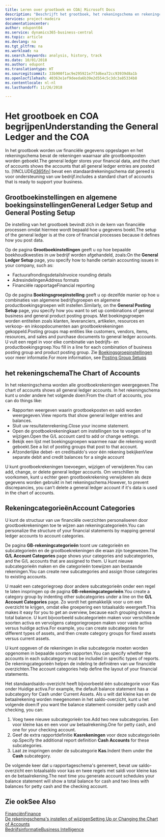 ```yaml
---
title: Leren over grootboek en COA| Microsoft Docs
description: "Beschrijft het grootboek, het rekeningschema en rekeningcategorieën."
services: project-madeira
documentationcenter: 
author: edupont04
ms.service: dynamics365-business-central
ms.topic: article
ms.devlang: na
ms.tgt_pltfrm: na
ms.workload: na
ms.search.keywords: analysis, history, track
ms.date: 10/01/2018
ms.author: edupont
ms.translationtype: HT
ms.sourcegitcommit: 33b900f1ac9e295921e7f3d6ea72cc93939d8a1b
ms.openlocfilehash: 40363e1ef9deeda6b39e2d554c5c3dc3a85334b8
ms.contentlocale: nl-nl
ms.lasthandoff: 11/26/2018

---
```

# <a name="understanding-the-general-ledger-and-the-coa"></a><span data-ttu-id="a59b6-103">Het grootboek en COA begrijpen</span><span class="sxs-lookup"><span data-stu-id="a59b6-103">Understanding the General Ledger and the COA</span></span>
<span data-ttu-id="a59b6-104">In het grootboek worden uw financiële gegevens opgeslagen en het rekeningschema bevat de rekeningen waarnaar alle grootboekposten worden geboekt.</span><span class="sxs-lookup"><span data-stu-id="a59b6-104">The general ledger stores your financial data, and the chart of accounts shows the accounts that all general ledger entries are posted to.</span></span> [!INCLUDE[d365fin](includes/d365fin_md.md)] <span data-ttu-id="a59b6-105">bevat een standaardrekeningschema dat gereed is voor ondersteuning van uw bedrijf.</span><span class="sxs-lookup"><span data-stu-id="a59b6-105">includes a standard chart of accounts that is ready to support your business.</span></span>

## <a name="general-ledger-setup-and-general-posting-setup"></a><span data-ttu-id="a59b6-106">Grootboekinstellingen en algemene boekingsinstellingen</span><span class="sxs-lookup"><span data-stu-id="a59b6-106">General Ledger Setup and General Posting Setup</span></span>
<span data-ttu-id="a59b6-107">De instelling van het grootboek bevindt zich in de kern van financiële processen omdat hiermee wordt bepaald hoe u gegevens boekt.</span><span class="sxs-lookup"><span data-stu-id="a59b6-107">The setup of the general ledger is at the core of financial processes because it defines how you post data.</span></span>  

<span data-ttu-id="a59b6-108">Op de pagina **Grootboekinstellingen** geeft u op hoe bepaalde boekhoudkwesties in uw bedrijf worden afgehandeld, zoals:</span><span class="sxs-lookup"><span data-stu-id="a59b6-108">On the **General Ledger Setup** page, you specify how to handle certain accounting issues in your company, such as:</span></span>  

* <span data-ttu-id="a59b6-109">Factuurafrondingsdetails</span><span class="sxs-lookup"><span data-stu-id="a59b6-109">Invoice rounding details</span></span>  
* <span data-ttu-id="a59b6-110">Adresindelingen</span><span class="sxs-lookup"><span data-stu-id="a59b6-110">Address formats</span></span>  
* <span data-ttu-id="a59b6-111">Financiële rapportage</span><span class="sxs-lookup"><span data-stu-id="a59b6-111">Financial reporting</span></span>  

<span data-ttu-id="a59b6-112">Op de pagina **Boekingsgroepinstelling** geeft u op dezelfde manier op hoe u combinaties van algemene bedrijfsgroepen en algemene productboekingsgroepen wilt instellen.</span><span class="sxs-lookup"><span data-stu-id="a59b6-112">Similarly, on the **General Posting Setup** page, you specify how you want to set up combinations of general business and general product posting groups.</span></span> <span data-ttu-id="a59b6-113">Met boekingsgroepen worden entiteiten zoals klanten, leveranciers, artikelen, resources en verkoop- en inkoopdocumenten aan grootboekrekeningen gekoppeld.</span><span class="sxs-lookup"><span data-stu-id="a59b6-113">Posting groups map entities like customers, vendors, items, resources, and sales and purchase documents to general ledger accounts.</span></span> <span data-ttu-id="a59b6-114">U vult een regel in voor elke combinatie van bedrijfs- en productboekingsgroep.</span><span class="sxs-lookup"><span data-stu-id="a59b6-114">You fill in a line for each combination of business posting group and product posting group.</span></span> <span data-ttu-id="a59b6-115">Zie [Boekingsgroepinstellingen](finance-posting-groups.md) voor meer informatie.</span><span class="sxs-lookup"><span data-stu-id="a59b6-115">For more information, see [Posting Group Setups](finance-posting-groups.md)</span></span>  

## <a name="the-chart-of-accounts"></a><span data-ttu-id="a59b6-116">het rekeningschema</span><span class="sxs-lookup"><span data-stu-id="a59b6-116">The Chart of Accounts</span></span>
<span data-ttu-id="a59b6-117">In het rekeningschema worden alle grootboekrekeningen weergegeven.</span><span class="sxs-lookup"><span data-stu-id="a59b6-117">The chart of accounts shows all general ledger accounts.</span></span> <span data-ttu-id="a59b6-118">In het rekeningschema kunt u onder andere het volgende doen:</span><span class="sxs-lookup"><span data-stu-id="a59b6-118">From the chart of accounts, you can do things like:</span></span>  

* <span data-ttu-id="a59b6-119">Rapporten weergeven waarin grootboekposten en saldi worden weergegeven.</span><span class="sxs-lookup"><span data-stu-id="a59b6-119">View reports that show general ledger entries and balances.</span></span>  
* <span data-ttu-id="a59b6-120">Sluit uw resultatenrekening.</span><span class="sxs-lookup"><span data-stu-id="a59b6-120">Close your income statement.</span></span>  
* <span data-ttu-id="a59b6-121">Open de grootboekrekeningkaart om instellingen toe te voegen of te wijzigen.</span><span class="sxs-lookup"><span data-stu-id="a59b6-121">Open the G/L account card to add or change settings.</span></span>  
* <span data-ttu-id="a59b6-122">Bekijk een lijst met boekingsgroepen waarmee naar die rekening wordt geboekt.</span><span class="sxs-lookup"><span data-stu-id="a59b6-122">See a list of posting groups that post to that account.</span></span>
* <span data-ttu-id="a59b6-123">Afzonderlijke debet- en creditsaldo's voor één rekening bekijken</span><span class="sxs-lookup"><span data-stu-id="a59b6-123">View separate debit and credit balances for a single account</span></span>  

<span data-ttu-id="a59b6-124">U kunt grootboekrekeningen toevoegen, wijzigen of verwijderen.</span><span class="sxs-lookup"><span data-stu-id="a59b6-124">You can add, change, or delete general ledger accounts.</span></span> <span data-ttu-id="a59b6-125">Om verschillen te voorkomen, kunt u echter geen grootboekrekening verwijderen als deze gegevens worden gebruikt in het rekeningschema.</span><span class="sxs-lookup"><span data-stu-id="a59b6-125">However, to prevent discrepancies, you can't delete a general ledger account if it's data is used in the chart of accounts.</span></span>  

## <a name="account-categories"></a><span data-ttu-id="a59b6-126">Rekeningcategorieën</span><span class="sxs-lookup"><span data-stu-id="a59b6-126">Account Categories</span></span>
<span data-ttu-id="a59b6-127">U kunt de structuur van uw financiële overzichten personaliseren door grootboekrekeningen toe te wijzen aan rekeningcategorieën.</span><span class="sxs-lookup"><span data-stu-id="a59b6-127">You can personalize the structure of your financial statements by mapping general ledger accounts to account categories.</span></span>  

<span data-ttu-id="a59b6-128">De pagina **GB-rekeningcategorieën** toont uw categorieën en subcategorieën en de grootboekrekeningen die eraan zijn toegewezen.</span><span class="sxs-lookup"><span data-stu-id="a59b6-128">The **G/L Account Categories** page shows your categories and subcategories, and the G/L accounts that are assigned to them.</span></span> <span data-ttu-id="a59b6-129">U kunt nieuwe subcategorieën maken en die categorieën toewijzen aan bestaande rekeningen.</span><span class="sxs-lookup"><span data-stu-id="a59b6-129">You can create new subcategories and assign those categories to existing accounts.</span></span>  

<span data-ttu-id="a59b6-130">U maakt een categoriegroep door andere subcategorieën onder een regel te laten inspringen op de pagina **GB-rekeningcategorieën**.</span><span class="sxs-lookup"><span data-stu-id="a59b6-130">You create a category group by indenting other subcategories under a line on the **G/L Account Categories** page.</span></span> <span data-ttu-id="a59b6-131">Zo wordt het gemakkelijk voor u om een overzicht te krijgen, omdat elke groepering een totaalsaldo weergeeft.</span><span class="sxs-lookup"><span data-stu-id="a59b6-131">This makes it easy for you to get an overview, because each grouping shows a total balance.</span></span> <span data-ttu-id="a59b6-132">U kunt bijvoorbeeld subcategorieën maken voor verschillende soorten activa en vervolgens categoriegroepen maken voor vaste activa versus huidige activa.</span><span class="sxs-lookup"><span data-stu-id="a59b6-132">For example, you can create subcategories for different types of assets, and then create category groups for fixed assets versus current assets.</span></span>  

<span data-ttu-id="a59b6-133">U kunt opgeven of de rekeningen in elke subcategorie moeten worden opgenomen in bepaalde soorten rapporten.</span><span class="sxs-lookup"><span data-stu-id="a59b6-133">You can specify whether the accounts in each subcategory must be included in specific types of reports.</span></span> <span data-ttu-id="a59b6-134">De rekeningcategorieën helpen de indeling te definiëren van uw financiële overzichten.</span><span class="sxs-lookup"><span data-stu-id="a59b6-134">The account categories help define the layout of your financial statements.</span></span>  

<span data-ttu-id="a59b6-135">Het standaardsaldo-overzicht heeft bijvoorbeeld één subcategorie voor Kas onder Huidige activa.</span><span class="sxs-lookup"><span data-stu-id="a59b6-135">For example, the default balance statement has a subcategory for Cash under Current Assets.</span></span> <span data-ttu-id="a59b6-136">Als u wilt dat kleine kas en de betaalrekening worden meegenomen in het saldo-overzicht, kunt u het volgende doen:</span><span class="sxs-lookup"><span data-stu-id="a59b6-136">If you want the balance statement consider petty cash and checking, you can:</span></span>  

1. <span data-ttu-id="a59b6-137">Voeg twee nieuwe subcategorieën toe.</span><span class="sxs-lookup"><span data-stu-id="a59b6-137">Add two new subcategories.</span></span> <span data-ttu-id="a59b6-138">Een voor kleine kas en een voor uw betaalrekening.</span><span class="sxs-lookup"><span data-stu-id="a59b6-138">One for petty cash, and one for your checking account.</span></span>  
2. <span data-ttu-id="a59b6-139">Geef de extra rapportdefinitie **Kasrekeningen** voor deze subcategorieën op.</span><span class="sxs-lookup"><span data-stu-id="a59b6-139">Specify the additional report definition **Cash Accounts** for these subcategories.</span></span>  
3. <span data-ttu-id="a59b6-140">Laat ze inspringen onder de subcategorie **Kas**.</span><span class="sxs-lookup"><span data-stu-id="a59b6-140">Indent them under the **Cash** subcategory.</span></span>  

<span data-ttu-id="a59b6-141">De volgende keer dat u rapportageschema's genereert, bevat uw saldo-overzicht een totaalsaldo voor kas en twee regels met saldi voor kleine kas en de betaalrekening.</span><span class="sxs-lookup"><span data-stu-id="a59b6-141">The next time you generate account schedules your balance statement will show a total balance for cash and two lines with balances for petty cash and the checking account.</span></span>  

## <a name="see-also"></a><span data-ttu-id="a59b6-142">Zie ook</span><span class="sxs-lookup"><span data-stu-id="a59b6-142">See Also</span></span>
[<span data-ttu-id="a59b6-143">Financiën</span><span class="sxs-lookup"><span data-stu-id="a59b6-143">Finance</span></span>](finance.md)  
[<span data-ttu-id="a59b6-144">De rekeningschema's instellen of wijzigen</span><span class="sxs-lookup"><span data-stu-id="a59b6-144">Setting Up or Changing the Chart of Accounts</span></span>](finance-setup-chart-accounts.md)  
[<span data-ttu-id="a59b6-145">Bedrijfsinformatie</span><span class="sxs-lookup"><span data-stu-id="a59b6-145">Business Intelligence</span></span>](bi.md)  


